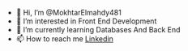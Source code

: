 - 👋 Hi, I’m @MokhtarElmahdy481
- 👀 I’m interested in Front End Development
- 🌱 I’m currently learning Databases And Back End
- 📫 How to reach me [Linkedin](www.linkedin.com/in/mokhtar-mohamed)

<!---
MokhtarElmahdy481/MokhtarElmahdy481 is a ✨ special ✨ repository because its `README.md` (this file) appears on your GitHub profile.
You can click the Preview link to take a look at your changes.
--->
